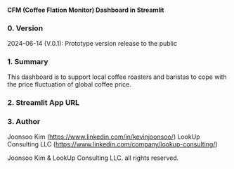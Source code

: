 #### CFM (Coffee Flation Monitor) Dashboard in Streamlit
### 0. Version
2024-06-14 (V.0.1): Prototype version release to the public

### 1. Summary
This dashboard is to support local coffee roasters and baristas to cope with the price fluctuation of global coffee price. 

### 2. Streamlit App URL

### 3. Author
Joonsoo Kim (https://www.linkedin.com/in/kevinjoonsoo/)
LookUp Consulting LLC (https://www.linkedin.com/company/lookup-consulting/)

Joonsoo Kim & LookUp Consulting LLC. all rights reserved. 
